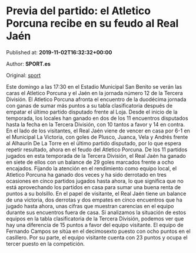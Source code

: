
# Previa del partido: el Atletico Porcuna recibe en su feudo al Real Jaén

Published at: **2019-11-02T16:32:32+00:00**

Author: **SPORT.es**

Original: [sport](https://www.sport.es/es/noticias/tercera-division/previa-del-partido-el-atletico-porcuna-recibe-en-su-feudo-al-real-jaen-7711737)

Este domingo a las 17:30 en el Estadio Municipal San Benito se verán las caras el Atletico Porcuna y el Jaén en la jornada número 12 de la Tercera División.
El Atletico Porcuna afronta el encuentro de la duodécima jornada con ganas de sumar más puntos a su tabla clasificatoria después de empatar el último partido disputado frente al Loja. Desde el inicio de la temporada, los locales han ganado en dos de los 11 encuentros disputados hasta la fecha en la Tercera División, con 10 tantos a favor y 14 en contra.
En el lado de los visitantes, el Real Jaén viene de vencer en casa por 6-1 en el Municipal La Victoria, con goles de Plusco, Juanca, Vela y Andrés frente al Alhaurín De La Torre en el último partido disputado, por lo que espera repetir resultado, ahora en el feudo del Atletico Porcuna. De los 11 partidos jugados en esta temporada de la Tercera División, el Real Jaén ha ganado en siete de ellos con un balance de 29 goles marcados frente a ocho encajados.
Fijando la atención en el rendimiento como equipo local, el Atletico Porcuna ha ganado dos veces y ha sido derrotado en tres ocasiones en cinco partidos jugados hasta ahora, lo que significa que no está aprovechando los partidos en casa para sumar una buena renta de puntos a su bolsillo. En el papel de visitante, el Real Jaén tiene un balance de una victoria, dos derrotas y dos empates en cinco encuentros que ha jugado hasta ahora, unas cifras que muestran carencias en el equipo durante sus encuentros fuera de casa.
Si analizamos la situación de estos equipos en la tabla clasificatoria de la Tercera División, podemos ver que hay una diferencia de 15 puntos a favor del equipo visitante. El equipo de Fernando Campos se sitúa en el decimosexto puesto con ocho puntos en el casillero. Por su parte, el equipo visitante cuenta con 23 puntos y ocupa el tercer puesto en la competición.
